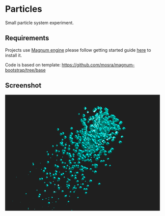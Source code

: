 # Particles
Small particle system experiment.

## Requirements
Projects use [Magnum engine](https://magnum.graphics/) please follow getting started guide [here](https://doc.magnum.graphics/magnum/getting-started.html) to install it.

Code is based on template: https://github.com/mosra/magnum-bootstrap/tree/base

## Screenshot
![Screenshot](screenshot.png)
